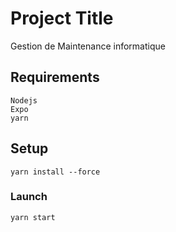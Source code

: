 # Project Title
Gestion de Maintenance informatique

## Requirements
    Nodejs
    Expo
    yarn

## Setup
    yarn install --force

### Launch
    yarn start